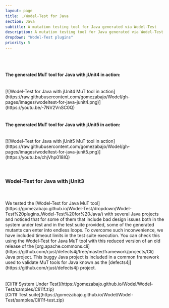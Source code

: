 ```yaml
---
layout: page
title: ./Wodel-Test for Java
section: Java
subtitle: A mutation testing tool for Java generated via Wodel-Test
description: A mutation testing tool for Java generated via Wodel-Test
dropdown: "Wodel-Test plugins"
priority: 5
---
```


<br>
<br>
<h4>The generated MuT tool for Java with jUnit4 in action:</h4>
<br>
[![Wodel-Test for Java with jUnit4 MuT tool in action](https://raw.githubusercontent.com/gomezabajo/Wodel/gh-pages/images/wodeltest-for-java-junit4.png)](https://youtu.be/-7NV2VnSC0Q)


<br>
<br>
<h4> The generated MuT tool for Java with jUnit5 in action:</h4>
<br>
[![Wodel-Test for Java with jUnit5 MuT tool in action](https://raw.githubusercontent.com/gomezabajo/Wodel/gh-pages/images/wodeltest-for-java-junit5.png)](https://youtu.be/chjVhp018IQ)

<br>
<br>
<br>

### Wodel-Test for Java with jUnit3
<br>
<br>
<div style="text-align: left" markdown="1">
We tested the [Wodel-Test for Java MuT tool](https://gomezabajo.github.io/Wodel-Test/dropdown/Wodel-Test%20plugins_Wodel-Test%20for%20Java/) with several Java projects and noticed that for some of them that include bad design issues both in the system under test and in the test suite provided, some of the generated mutants can enter into endless loops. To overcome such inconvenience, we have included timeout limits in the test suite execution. You can check this using the Wodel-Test for Java MuT tool with this reduced version of an old release of the [org.apache.commons.cli](https://github.com/rjust/defects4j/tree/master/framework/projects/Cli) Java project. This buggy Java project is included in a common framework used to validate MuT tools for Java known as the [defects4j](https://github.com/rjust/defects4j) project.
</div>
<br>
<br>
<div style="text-align: left" markdown="1">
[Cli11f System Under Test](https://gomezabajo.github.io/Wodel/Wodel-Test/samples/Cli11f.zip)
<br>
[Cli11f Test suite](https://gomezabajo.github.io/Wodel/Wodel-Test/samples/Cli11f-test.zip)
</div>
<br>
<br>




